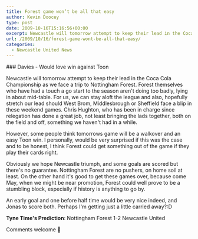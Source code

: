 ```yaml
---
title: Forest game won’t be all that easy
author: Kevin Doocey
type: post
date: 2009-10-16T15:16:56+00:00
excerpt: Newcastle will tomorrow attempt to keep their lead in the Coca Cola Championship as we..
url: /2009/10/16/forest-game-wont-be-all-that-easy/
categories:
  - Newcastle United News
---
```


### Davies - Would love win against Toon

Newcastle will tomorrow attempt to keep their lead in the Coca Cola Championship as we face a trip to Nottingham Forest. Forest themselves who have had a touch a go start to the season aren't doing too badly, lying in about mid-table. For us, we can stay aloft the league and also, hopefully stretch our lead should West Brom, Middlesbrough or Sheffield face a blip in  these weekend games. Chris Hughton, who has been in charge since relegation has done a great job, not least bringing the lads together, both on the field and off, something we haven't had in a while.

However, some people think tomorrows game will be a walkover and an easy Toon win. I personally, would be very surprised if this was the case and to be honest, I think Forest could get something out of the game if they play their cards right.

Obviously we hope Newcastle triumph, and some goals are scored but there's no guarantee. Nottingham Forest are no pushers, on home soil at least. On the other hand it's good to get these games over, because come May, when we might be near promotion, Forest could well prove to be a stumbling block, especially if history is anything to go by.

An early goal and one before half time would be very nice indeed, and Jonas to score both. Perhaps I'm getting just a little carried away?:D

**Tyne Time's Prediction**: Nottingham Forest 1-2 Newcastle United

Comments welcome 🙂
